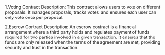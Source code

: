 1.Voting Contract
Description: This contract allows users to vote on different proposals. It manages proposals, tracks votes, and ensures each user can only vote once per proposal.

2.Escrow Contract
Description: An escrow contract is a financial arrangement where a third party holds and regulates payment of funds required for two parties involved in a given transaction. It ensures that the funds are only released when the terms of the agreement are met, providing security and trust in the transaction.



